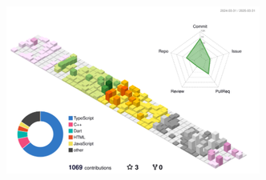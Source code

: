 ![](https://raw.githubusercontent.com/Odyssey409/Odyssey409/main/profile-3d-contrib/profile-season-animate.svg)
